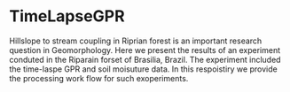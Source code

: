 # TimeLapseGPR
Hillslope to stream coupling in Riprian forest is an important research question in Geomorphology.
Here we present the results of an experiment conduted in the Riparain forset of Brasilia, Brazil.
The experiment included the time-laspe GPR and soil moisuture data.
In this respoistiry we provide the processing work flow for such exoperiments.

